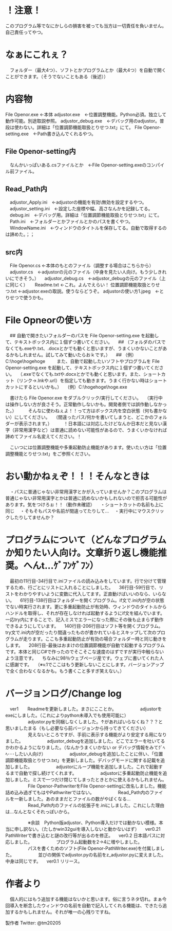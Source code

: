 # ！注意！
このプログラム等でなにかしらの損害を被っても当方は一切責任を負いません。自己責任ってやつ。


# なぁにこれぇ？
　フォルダー（最大4つ）、ソフトとかプログラムとか（最大4つ）を自動で開くことができます。（そうでないこともある（後述））


# 内容物
File Openor.exe ←本体
adjustor.exe　←位置調整機能。Python必須。独立して動作可能。別途取説参照。
adjustor_debug.exe　←デバッグ用のadjustor。普段は使わない。詳細は「位置調節機能取扱とりせつ.txt」にて。
File Openor-setting.exe　←Path書き込んでくれるやつ。

## File Openor-setting内
　なんかいっぱいある.csファイルとか　←File Openor-setting.exeのコンパイル前ファイル。

## Read_Path内
　adjustor_Apply.ini　←adjustorの機能を有効\無効を設定するやつ。
　adjustor_setting.ini　←設定した座標や幅、高さなんかを記録してる。
　debug.ini　←デバッグ用。詳細は「位置調節機能取扱とりせつ.txt」にて。
　Path.ini　←フォルダーとかファイルとかのパスを書くやつ。
　WindowName.ini　←ウィンドウのタイトルを保存してる。自動で取得するのは諦めた。；；

## src内
　File Openor.cs ←本体のもとのファイル（調整する場合はこちらから）
　adjustor.cs　←adjustorの元のファイル（中身を見たい人向け。もう少しきれいにできそう。）
　adjustor_debug.cs　←adjustor_debugの元のファイル（上に同じく）
　
Readme.txt ←これ。よんでえらい！
位置調節機能取扱とりせつ.txt ←adjustor.exeの取説。使うならどうぞ。
adjustorの使い方1.jpeg　←とりせつで使うかも。


# File Opneorの使い方
　## 自動で開きたいフォルダーのパスを File Openor-setting.exe を起動して、テキストボックス内に１個ずつ書いてください。
　## （フォルダのパスでなくても.exeや.txt、.docxとかでも動くと思いますが、うまくいかないことがあるかもしれません。試してみて動いたらおｋです。）
　## （例）C:\hoge\hogehoge
　
　また、自動で起動したいソフトやプログラムを File Openor-setting.exe を起動して、テキストボックス内に１個ずつ書いてください。
　（.exeでなくても.txtや.docxとかでも動くと思います。また、ショートカット（リンク→.lnkや.url）を指定しても動きます。うまく行かない時はショートカットにするといいかも。）
　（例）C:\hogehoge\hoge.exe

　書けたら File Openor.exe をダブルクリック/実行してください。
　（実行中は操作しない方が良さそう。正常動作しないかも。開発者側では誤作動しなかった。）
　
　そんなに使わねぇよ！！って方はボックス内を空白状態（何も書かない）にしてください。
　（間違ったパス/何かを書いてしまうと、どこかのフォルダーが表示されます。）
　
　！日本語には対応したけどなんか日本だと見ない漢字（非常用漢字など）は普通に読めない可能性があるので、うまくいかなければ諦めてファイル名変えてください。！

　こいつには位置調整機能や多重起動防止機能があります。使いたい方は「位置調整機能とりせつ.txt」をご参照ください。


# おい動かねぇぞ！！！そんなときは
　・パスに普通じゃない非常用漢字とかが入っていませんか？このプログラムは普通じゃない非常用漢字とかは普通に読めないかもしれないので拒否る可能性があります。気をつけろぉ！！（動作未確認）
　・ショートカットの名前も上に同じ
　・そもそもパスや名前が間違ってたりして...
　・実行中にマウスクリックしたりしてませんか？


# プログラムについて（どんなプログラムか知りたい人向け。文章折り返し機能推奨。へんt...ｹﾞﾌﾝｹﾞﾌﾝ）
　最初の11行目-34行目で.iniファイルの読み込みをしています。行で分けて管理するため、行ごとにリストに入れることにしました。
　36行目-59行目で、リストをわかりやすいように変数に代入してます。正直動けばいいのなら、いらない。
　61行目-138行目はフォルダーを開くプログラム。if文で.ini内が空の状態でない時実行されます。更に多重起動防止が有効時、ウィンドウのタイトルからハンドルを取得し、それが存在しなければ起動するようにif文を組んでいます。一応try内にすることで、記入ミスでエラーになった際にその後も止まらず動作できるようにしています。
　140行目-206行目はソフト等を開くプログラム。try文で.ini内が空だったり間違ったものが書かれているとスキップして次のプログラムが走ります。ここも多重起動防止が有効の場合フォルダー時と同じ動きをします。
　208行目-最後はおまけの位置調節機能が自動で起動するプログラムです。本体と同じC#で作ったのでそこそこな速度のはずですが実行中触らないよう注意です。
　ちなみに98％ウェブページ産です。ウェブに書いてくれた人に感謝です。
　（※v.1でここはもう更新しないことにします。バージョンアップで全く合わなくなるかも。もう書くこと多すぎ笑えない。）


# バージョンログ/Change log
　ver1　　Readmeを更新しました。まさにこことか。
　　　　　adjustorをexeにしました。（これによりpython未導入でも使用可能に）
　　　　　adjustor.pyを同梱しなくしました。↑があればいらなくね？？？と思いましたまる（もし必要なら前バージョンから持ってきてください）
　　　　　見えないところですが、手前に表示する機能がより安定する用になりました。
　　　　　adjustor_debugを追加しました。どこでエラーを吐いてるかわかるようになりました。（なんかうまくいかない or デバッグ情報をみてｸﾞﾍﾍ･･･したい人向け）
　　　　　adjustor_debugを追加したことに伴い、「位置調節機能取扱とりせつ.txt」を更新しました。デバッグモードに関する記載を追加しました。
　　　　　adjustorにループ機能を追加しました。これで起動するまで自動で探し続けてくれます。
　　　　　adjustorに多重起動防止機能を追加しました。ミスで一つだけ閉じてしまったときとかに使えるかもしれません。
　　　　　File Openor-PathwriterをFile Openor-settingに改名しました。機能詰め込み過ぎてもはやPathwriterではない。
　　　　　Read_Path内のファイルを一新しました。あのままだとファイルの数がやばくなる…
　　　　　Read_Path内のファイルの拡張子を.iniにしました。これにした理由は…なんとなくそれっぽいから。

　　　　　※余談　Python版adjustor、Python導入だけでは動かない模様。本当に申し訳ない。（たしかwin32guiを導入しないと動かないはず）
　ver0.21 PathWriterで書き込むと謎の改行等が出るのを修正。
　ver0.2 日本語パスに対応しました。
　　　　　プログラム起動数を2→4に増やしました。
　　　　　パスを書くためのソフト(File Openor-PathWriter.exe)を付属しました。
　　　　　並びの関係でadjustor.pyの名前をz_adjustor.pyに変えました。中身は同じです。
　ver0.1 リリース。


# 作者より
　個人的にはもう追加する機能はないかと思います。俗に言うネタ切れ。まぁ今回導入を断念したウィンドウの名前を自動で記入してくれる機能は、できたら追加するかもしれません。それが唯一の心残りですね。


製作者 Twitter: @tm20205
